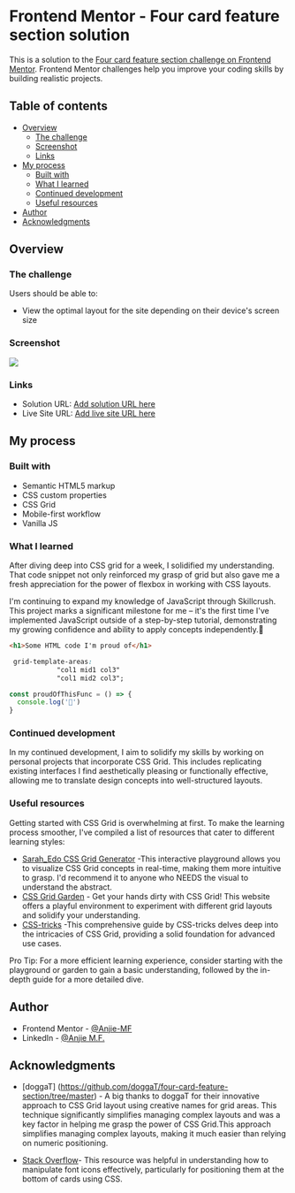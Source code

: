 # Frontend Mentor - Four card feature section solution

This is a solution to the [Four card feature section challenge on Frontend Mentor](https://www.frontendmentor.io/challenges/four-card-feature-section-weK1eFYK). Frontend Mentor challenges help you improve your coding skills by building realistic projects. 

## Table of contents

- [Overview](#overview)
  - [The challenge](#the-challenge)
  - [Screenshot](#screenshot)
  - [Links](#links)
- [My process](#my-process)
  - [Built with](#built-with)
  - [What I learned](#what-i-learned)
  - [Continued development](#continued-development)
  - [Useful resources](#useful-resources)
- [Author](#author)
- [Acknowledgments](#acknowledgments)

## Overview

### The challenge

Users should be able to:

- View the optimal layout for the site depending on their device's screen size

### Screenshot

![](./screenshot.jpg)

### Links

- Solution URL: [Add solution URL here](https://your-solution-url.com)
- Live Site URL: [Add live site URL here](https://your-live-site-url.com)

## My process

### Built with

- Semantic HTML5 markup
- CSS custom properties
- CSS Grid
- Mobile-first workflow
- Vanilla JS

### What I learned

After diving deep into CSS grid for a week, I solidified my understanding. That code snippet not only reinforced my grasp of grid but also gave me a fresh appreciation for the power of flexbox in working with CSS layouts.

I'm continuing to expand my knowledge of JavaScript through Skillcrush. This project marks a significant milestone for me – it's the first time I've implemented JavaScript outside of a step-by-step tutorial, demonstrating my growing confidence and ability to apply concepts independently.🎉

```html
<h1>Some HTML code I'm proud of</h1>
```
```css
 grid-template-areas:
            "col1 mid1 col3"
            "col1 mid2 col3";
```
```js
const proudOfThisFunc = () => {
  console.log('🎉')
}
```

### Continued development

In my continued development, I aim to solidify my skills by working on personal projects that incorporate CSS Grid. This includes replicating existing interfaces I find aesthetically pleasing or functionally effective, allowing me to translate design concepts into well-structured layouts.

### Useful resources

Getting started with CSS Grid is overwhelming at first. To make the learning process smoother, I've compiled a list of resources that cater to different learning styles:

- [Sarah_Edo CSS Grid Generator](https://cssgrid-generator.netlify.app/) -This interactive playground allows you to visualize CSS Grid concepts in real-time, making them more intuitive to grasp. I'd recommend it to anyone who NEEDS the visual to understand the abstract.
- [CSS Grid Garden](https://cssgridgarden.com/) - Get your hands dirty with CSS Grid! This website offers a playful environment to experiment with different grid layouts and solidify your understanding.
- [CSS-tricks](https://css-tricks.com/snippets/css/complete-guide-grid/) -This comprehensive guide by CSS-tricks delves deep into the intricacies of CSS Grid, providing a solid foundation for advanced use cases.

Pro Tip:  For a more efficient learning experience, consider starting with the playground or garden to gain a basic understanding, followed by the in-depth guide for a more detailed dive.
## Author

- Frontend Mentor - [@Anjie-MF](https://www.frontendmentor.io/profile/Anjie-MF)
- LinkedIn - [@Anjie M.F.](https://www.linkedin.com/in/anjiemay23/)


## Acknowledgments

- [doggaT] (https://github.com/doggaT/four-card-feature-section/tree/master) - A big thanks to doggaT for their innovative approach to CSS Grid layout using creative names for grid areas.  This technique significantly simplifies managing complex layouts and was a key factor in helping me grasp the power of CSS Grid.This approach simplifies managing complex layouts, making it much easier than relying on numeric positioning. 

- [Stack Overflow](https://stackoverflow.com/questions/67989212/how-to-set-the-icons-to-the-bottom-of-each-card-that-must-be-present-inside-the)- This resource was helpful in understanding how to manipulate font icons effectively, particularly for positioning them at the bottom of cards using CSS.

